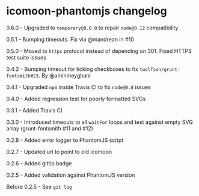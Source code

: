 # icomoon-phantomjs changelog
0.6.0 - Upgraded to `temporary@0.0.8` to repair `node@0.12` compatibility

0.5.1 - Bumping timeouts. Fix via @mandrean in #10

0.5.0 - Moved to `https` protocol instead of depending on 301. Fixed HTTPS test suite issues

0.4.2 - Bumping timeout for ticking checkboxes to fix `twolfson/grunt-fontsmith#23`. By @aminmeyghani

0.4.1 - Upgraded `npm` inside Travis CI to fix `node@0.8` issues

0.4.0 - Added regression test for poorly formatted SVGs

0.3.1 - Added Travis CI

0.3.0 - Introduced timeouts to all `waitFor` loops and test against empty SVG array (grunt-fontsmith #11 and #12)

0.2.8 - Added error logger to PhantomJS script

0.2.7 - Updated url to point to old icomoon

0.2.6 - Added gittip badge

0.2.5 - Added validation against PhantomJS version

Before 0.2.5 - See `git log`

